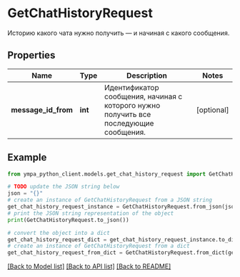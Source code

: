 # GetChatHistoryRequest

Историю какого чата нужно получить — и начиная с какого сообщения. 

## Properties

Name | Type | Description | Notes
------------ | ------------- | ------------- | -------------
**message_id_from** | **int** | Идентификатор сообщения, начиная с которого нужно получить все последующие сообщения. | [optional] 

## Example

```python
from ympa_python_client.models.get_chat_history_request import GetChatHistoryRequest

# TODO update the JSON string below
json = "{}"
# create an instance of GetChatHistoryRequest from a JSON string
get_chat_history_request_instance = GetChatHistoryRequest.from_json(json)
# print the JSON string representation of the object
print(GetChatHistoryRequest.to_json())

# convert the object into a dict
get_chat_history_request_dict = get_chat_history_request_instance.to_dict()
# create an instance of GetChatHistoryRequest from a dict
get_chat_history_request_from_dict = GetChatHistoryRequest.from_dict(get_chat_history_request_dict)
```
[[Back to Model list]](../README.md#documentation-for-models) [[Back to API list]](../README.md#documentation-for-api-endpoints) [[Back to README]](../README.md)



